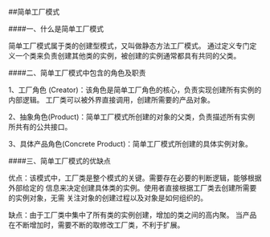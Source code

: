 ##简单工厂模式

####一、什么是简单工厂模式

简单工厂模式属于类的创建型模式，又叫做静态方法工厂模式。
通过定义专门定义一个类来负责创建其他类的实例，被创建的实例通常都具有共同的父类。

####二、简单工厂模式中包含的角色及职责

1、工厂角色 (Creator)：该角色是简单工厂角色的核心，负责实现创建所有实例的内部逻辑。
工厂类可以被外界直接调用，创建所需要的产品对象。

2、抽象角色(Product)：简单工厂模式所创建的对象的父类，负责描述所有实例所共有的公共接口。

3、具体产品角色(Concrete Product)：简单工厂模式所创建的具体实例对象。

####三、简单工厂模式的优缺点

优点：该模式中，工厂类是整个模式的关键。需要存在必要的判断逻辑，能够根据外部给定的
信息来决定创建具体类的实例。使用者直接根据工厂类去创建所需要的实例对象，无需
关注对象的创建过程以及对象是如何组织的。

缺点：由于工厂类中集中了所有类的实例创建，增加的类之间的高内聚。
当产品在不断增加时，需要不断的取修改工厂类，不利于扩展。